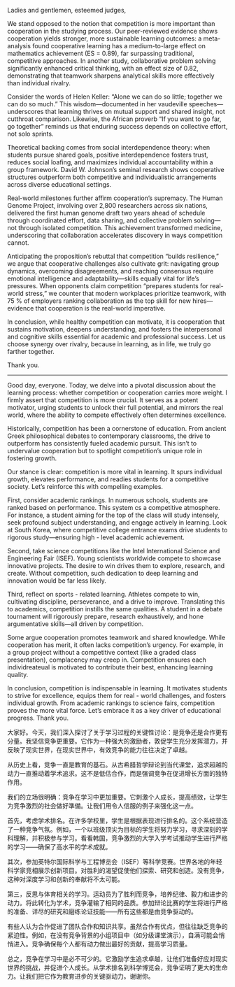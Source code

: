 Ladies and gentlemen, esteemed judges, 

We stand opposed to the notion that competition is more important than cooperation in the studying process. Our peer-reviewed evidence shows cooperation yields stronger, more sustainable learning outcomes: a meta-analysis found cooperative learning has a medium-to-large effect on mathematics achievement (ES = 0.89), far surpassing traditional, competitive approaches. In another study, collaborative problem solving significantly enhanced critical thinking, with an effect size of 0.82, demonstrating that teamwork sharpens analytical skills more effectively than individual rivalry. 

Consider the words of Helen Keller: “Alone we can do so little; together we can do so much.” This wisdom—documented in her vaudeville speeches—underscores that learning thrives on mutual support and shared insight, not cutthroat comparison. Likewise, the African proverb “If you want to go far, go together” reminds us that enduring success depends on collective effort, not solo sprints. 

Theoretical backing comes from social interdependence theory: when students pursue shared goals, positive interdependence fosters trust, reduces social loafing, and maximizes individual accountability within a group framework. David W. Johnson’s seminal research shows cooperative structures outperform both competitive and individualistic arrangements across diverse educational settings. 

Real-world milestones further affirm cooperation’s supremacy. The Human Genome Project, involving over 2,800 researchers across six nations, delivered the first human genome draft two years ahead of schedule through coordinated effort, data sharing, and collective problem solving—not through isolated competition. This achievement transformed medicine, underscoring that collaboration accelerates discovery in ways competition cannot. 

Anticipating the proposition’s rebuttal that competition “builds resilience,” we argue that cooperative challenges also cultivate grit: navigating group dynamics, overcoming disagreements, and reaching consensus require emotional intelligence and adaptability—skills equally vital for life’s pressures. When opponents claim competition “prepares students for real-world stress,” we counter that modern workplaces prioritize teamwork, with 75 % of employers ranking collaboration as the top skill for new hires—evidence that cooperation is the real-world imperative. 

In conclusion, while healthy competition can motivate, it is cooperation that sustains motivation, deepens understanding, and fosters the interpersonal and cognitive skills essential for academic and professional success. Let us choose synergy over rivalry, because in learning, as in life, we truly go farther together. 

Thank you.


---

Good day, everyone. Today, we delve into a pivotal discussion about the learning process: whether competition or cooperation carries more weight. I firmly assert that competition is more crucial. It serves as a potent motivator, urging students to unlock their full potential, and mirrors the real world, where the ability to compete effectively often determines excellence.

Historically, competition has been a cornerstone of education. From ancient Greek philosophical debates to contemporary classrooms, the drive to outperform has consistently fueled academic pursuit. This isn’t to undervalue cooperation but to spotlight competition’s unique role in fostering growth.

Our stance is clear: competition is more vital in learning. It spurs individual growth, elevates performance, and readies students for a competitive society. Let’s reinforce this with compelling examples.

First, consider academic rankings. In numerous schools, students are ranked based on performance. This system cs a competitive atmosphere. For instance, a student aiming for the top of the class will study intensely, seek profound subject understanding, and engage actively in learning. Look at South Korea, where competitive college entrance exams drive students to rigorous study—ensuring high - level academic achievement.

Second, take science competitions like the Intel International Science and Engineering Fair (ISEF). Young scientists worldwide compete to showcase innovative projects. The desire to win drives them to explore, research, and create. Without competition, such dedication to deep learning and innovation would be far less likely.

Third, reflect on sports - related learning. Athletes compete to win, cultivating discipline, perseverance, and a drive to improve. Translating this to academics, competition instills the same qualities. A student in a debate tournament will rigorously prepare, research exhaustively, and hone argumentative skills—all driven by competition.

Some argue cooperation promotes teamwork and shared knowledge. While cooperation has merit, it often lacks competition’s urgency. For example, in a group project without a competitive context (like a graded class presentation), complacency may creep in. Competition ensures each individreateual is motivated to contribute their best, enhancing learning quality.

In conclusion, competition is indispensable in learning. It motivates students to strive for excellence, equips them for real - world challenges, and fosters individual growth. From academic rankings to science fairs, competition proves the more vital force. Let’s embrace it as a key driver of educational progress. Thank you.

大家好。今天，我们深入探讨了关于学习过程的关键性讨论：是竞争还是合作更有分量。我坚信竞争更重要。它作为一种强大的激励者，敦促学生充分发挥潜力，并反映了现实世界，在现实世界中，有效竞争的能力往往决定了卓越。

从历史上看，竞争一直是教育的基石。从古希腊哲学辩论到当代课堂，追求超越的动力一直推动着学术追求。这不是低估合作，而是强调竞争在促进增长方面的独特作用。

我们的立场很明确：竞争在学习中更加重要。它刺激个人成长，提高绩效，让学生为竞争激烈的社会做好準備。让我们用令人信服的例子来强化这一点。

首先，考虑学术排名。在许多学校里，学生是根据表现进行排名的。这个系统营造了一种竞争气氛。例如，一个以班级顶尖为目标的学生将努力学习，寻求深刻的学科理解，并积极参与学习。看看韩国，竞争激烈的大学入学考试推动学生进行严格的学习——确保了高水平的学术成就。

其次，参加英特尔国际科学与工程博览会（ISEF）等科学竞赛。世界各地的年轻科学家竞相展示创新项目。对胜利的渴望促使他们探索、研究和创造。没有竞争，这种对深度学习和创新的奉献将不太可能。

第三，反思与体育相关的学习。运动员为了胜利而竞争，培养纪律、毅力和进步的动力。将此转化为学术，竞争灌输了相同的品质。参加辩论比赛的学生将进行严格的准备、详尽的研究和磨练论证技能——所有这些都是由竞争驱动的。

有些人认为合作促进了团队合作和知识共享。虽然合作有优点，但往往缺乏竞争的紧迫性。例如，在没有竞争背景的小组项目中（如分级课堂演示），自满可能会悄悄进入。竞争确保每个人都有动力做出最好的贡献，提高学习质量。

总之，竞争在学习中是必不可少的。它激励学生追求卓越，让他们准备好应对现实世界的挑战，并促进个人成长。从学术排名到科学博览会，竞争证明了更大的生命力。让我们把它作为教育进步的关键驱动力。谢谢你。